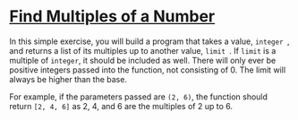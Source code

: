 # [Find Multiples of a Number](https://www.codewars.com/kata/58ca658cc0d6401f2700045f)

In this simple exercise, you will build a program that takes a value, `integer `, and returns a list of its multiples up to another value, `limit `. If `limit` is a multiple of `integer`, it should be included as well. There will only ever be positive integers passed into the function, not consisting of 0. The limit will always be higher than the base.

For example, if the parameters passed are `(2, 6)`, the function should return `[2, 4, 6]` as 2, 4, and 6 are the multiples of 2 up to 6.